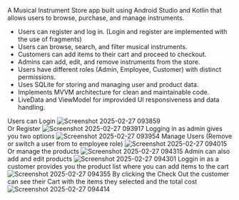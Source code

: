 A Musical Instrument Store app built using Android Studio and Kotlin that allows users to browse, purchase, and manage instruments.

- Users can register and log in. (Login and register are implemented with the use of fragments)
- Users can browse, search, and filter musical instruments.
- Customers can add items to their cart and proceed to checkout.
- Admins can add, edit, and remove instruments from the store.
- Users have different roles (Admin, Employee, Customer) with distinct permissions.
- Uses SQLite for storing and managing user and product data.
- Implements MVVM architecture for clean and maintainable code.
- LiveData and ViewModel for improvided UI responsiveness and data handling.

Users can Login
![Screenshot 2025-02-27 093859](https://github.com/user-attachments/assets/e5089908-bc1e-4fd1-b587-5d52fa48be56)  
Or Register
![Screenshot 2025-02-27 093917](https://github.com/user-attachments/assets/909d770e-cb18-4fdc-9b13-11207a538777)
Logging in as admin gives you two options 
![Screenshot 2025-02-27 093954](https://github.com/user-attachments/assets/6c0aa354-c055-4353-a4da-c15f2903334c)
Manage Users (Remove or switch a user from to employee role)
![Screenshot 2025-02-27 094015](https://github.com/user-attachments/assets/b4b7a055-d1bb-46b8-912f-8334e311d01d)
Or manage the products
![Screenshot 2025-02-27 094315](https://github.com/user-attachments/assets/79f73193-c5bb-4007-b8e2-c0b75b308bd2)
Admin can also add and edit products
![Screenshot 2025-02-27 094301](https://github.com/user-attachments/assets/ffd5585f-4e21-4370-8824-449c4f89f8c7)
Loggin in as a customer provides you the product list where you can add items to the cart 
![Screenshot 2025-02-27 094355](https://github.com/user-attachments/assets/1d97f3f6-e1b5-487f-81e5-ae7f779b1ec7)
By clicking the Check Out the customer can see their Cart with the items they selected and the total cost 
![Screenshot 2025-02-27 094414](https://github.com/user-attachments/assets/701e56f7-1bcc-447c-be35-74ccdc53ac42)



